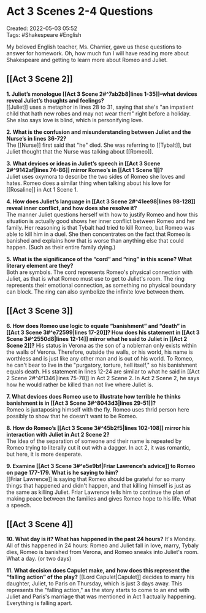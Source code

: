 # Act 3 Scenes 2-4 Questions 
Created: 2022-05-03 05:52  
Tags: #Shakespeare #English 

My beloved English teacher, Ms. Charrier, gave us these questions to answer for homework. Oh, how much fun I will have reading more about Shakespeare and getting to learn more about Romeo and Juliet. 

## [[Act 3 Scene 2]] 

**1. Juliet’s monologue [[Act 3 Scene 2#^7ab2b8|lines 1-35]]–what devices reveal Juliet’s thoughts and feelings?**  
	[[Juliet]] uses a metaphor in lines 28 to 31, saying that she's "an impatient child that hath new robes and may not wear them" right before a holiday. She also says love is blind, which is personifying love. 

**2.  What is the confusion and misunderstanding between Juliet and the Nurse’s in lines 36-72?**  
	The [[Nurse]] first said that "he" died. She was referring to [[Tybalt]], but Juliet thought that the Nurse was talking about [[Romeo]]. 

**3. What devices or ideas in Juliet’s speech in [[Act 3 Scene 2#^9142af|lines 74-86]] mirror Romeo’s in [[Act 1 Scene 1]]?**  
	Juliet uses oxymora to describe the two sides of Romeo she loves and hates. Romeo does a similar thing when talking about his love for [[Rosaline]] in Act 1 Scene 1. 

**4. How does Juliet’s language in [[Act 3 Scene 2#^41ee98|lines 98-128]] reveal inner conflict, and how does she resolve it?**  
	The manner Juliet questions herself with how to justify Romeo and how this situation is actually good shows her inner conflict between Romeo and her family. Her reasoning is that Tybalt had tried to kill Romeo, but Romeo was able to kill him in a duel. She then concentrates on the fact that Romeo is banished and explains how that is worse than anything else that could happen. (Such as their entire family dying.)

**5. What is the significance of the “cord” and “ring” in this scene? What literary element are they?**  
	Both are symbols. The cord represents Romeo's physical connection with Juliet, as that is what Romeo must use to get to Juliet's room. The ring represents their emotional connection, as something no physical boundary can block. The ring can also symbolize the infinite love between them. 

## [[Act 3 Scene 3]]

**6. How does Romeo use logic to equate “banishment” and “death” in [[Act 3 Scene 3#^e72599|lines 17-20]]? How does his statement in [[Act 3 Scene 3#^2550d8|lines 12-14]] mirror what he said to Juliet in [[Act 2 Scene 2]]?** 
	His status in Verona as the son of a nobleman only exists within the walls of Verona. Therefore, outside the walls, or his world, his name is worthless and is just like any other man and is out of his world. To Romeo, he can't bear to live in the "purgatory, torture, hell itself," so his banishment equals death. His statement in lines 12-24 are similar to what he said in [[Act 2 Scene 2#^4f1346|lines 75-78]] in Act 2 Scene 2. In Act 2 Scene 2, he says how he would rather be killed than not live where Juliet is. 
    
**7. What devices does Romeo use to illustrate how terrible he thinks banishment is in [[Act 3 Scene 3#^8043d3|lines 29-51]]?**  
	Romeo is juxtaposing himself with the fly. Romeo uses thrid person here possibly to show that he doesn't want to be Romeo. 

**8. How do Romeo’s [[Act 3 Scene 3#^45b2f5|lines 102-108]] mirror his interaction with Juliet in Act 2 Scene 2?**  
	The idea of the separation of someone and their name is repeated by Romeo trying to literally cut it out with a dagger. In act 2, it was romantic, but here, it is more desperate. 
	    
**9. Examine [[Act 3 Scene 3#^e5e9bf|Friar Lawrence’s advice]] to Romeo on page 177-179. What is he saying to him?**  
	[[Friar Lawrence]] is saying that Romeo should be grateful for so many things that happened and didn't happen, and that killing himself is just as the same as killing Juliet. Friar Lawrence tells him to continue the plan of making peace between the families and gives Romeo hope to his life. What a speech. 

## [[Act 3 Scene 4]]

**10. What day is it? What has happened in the past 24 hours?** 
	It's Monday. All of this happened in 24 hours: Romeo and Juliet fall in love, marry, Tybaly dies, Romeo is banished from Verona, and Romeo sneaks into Juliet's room. What a day. (or two days)

**11.  What decision does Capulet make, and how does this represent the “falling action” of the play?** 
	[[Lord Capulet|Capulet]] decides to marry his daughter, Juliet, to Paris on Thursday, which is just 3 days away. This represents the "falling action," as the story starts to come to an end with Juliet and Paris's marriage that was mentioned in Act 1 actually happening. Everything is falling apart. 